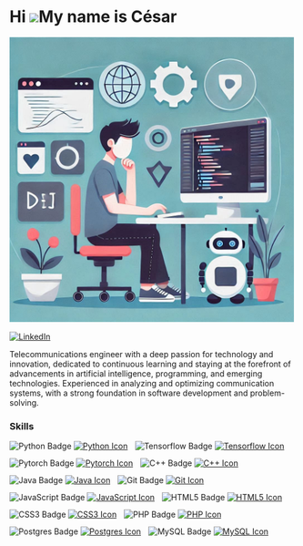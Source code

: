 Hi ![](https://user-images.githubusercontent.com/18350557/176309783-0785949b-9127-417c-8b55-ab5a4333674e.gif)My name is César
=============================================================================================================================


<img src="Fondo.png" alt="Cesar's Banner" width="500" high="150"/>  

[![LinkedIn](https://img.shields.io/badge/linkedin-%230077B5.svg?style=for-the-badge&logo=linkedin&logoColor=white)](https://www.linkedin.com/in/c%C3%A9sar-gonz%C3%A1lez-santoyo-b260a92b3/)

Telecommunications engineer with a deep passion for technology and innovation, dedicated to continuous learning and staying at the forefront of advancements in artificial intelligence, programming, and emerging technologies. Experienced in analyzing and optimizing communication systems, with a strong foundation in software development and problem-solving.

### Skills


<div style="display: flex; flex-wrap: wrap; gap: 13px; align-items: center;">  
  <!-- Python -->  
  <div>  
    <img src="https://img.shields.io/badge/python-3670A0?style=for-the-badge&logo=python&logoColor=ffdd54" width="72" height="30" alt="Python Badge" />  
    <a href="https://www.python.org/" target="_blank" rel="noreferrer">  
      <img src="https://raw.githubusercontent.com/danielcranney/readme-generator/main/public/icons/skills/python-colored.svg" width="36" height="34" alt="Python Icon" />  
    </a>  
  </div>
  
  <!-- Tensorflow -->  
  <div>  
    <img src="https://img.shields.io/badge/TensorFlow-%23FF6F00.svg?style=for-the-badge&logo=TensorFlow&logoColor=white" width="72" height="30" alt="Tensorflow Badge" />  
    <a href="https://www.tensorflow.org/" target="_blank" rel="noreferrer">  
      <img src="https://raw.githubusercontent.com/danielcranney/readme-generator/main/public/icons/skills/tensorflow-colored.svg" width="36" height="30" alt="Tensorflow Icon" />  
    </a>  
  </div>  

  <!-- Pytorch -->  
  <div>  
    <img src="https://img.shields.io/badge/PyTorch-%23EE4C2C.svg?style=for-the-badge&logo=PyTorch&logoColor=white" width="72" height="30" alt="Pytorch Badge" />  
    <a href="https://pytorch.org/" target="_blank" rel="noreferrer">  
      <img src="https://raw.githubusercontent.com/danielcranney/readme-generator/main/public/icons/skills/pytorch-colored.svg" width="36" height="30" alt="Pytorch Icon" />  
    </a>  
  </div>  
  
  <!-- C++ -->  
  <div>  
    <img src="https://img.shields.io/badge/c++-%2300599C.svg?style=for-the-badge&logo=c%2B%2B&logoColor=white" width="72" height="30" alt="C++ Badge" />  
    <a href="https://docs.microsoft.com/en-us/cpp/?view=msvc-170" target="_blank" rel="noreferrer">  
      <img src="https://raw.githubusercontent.com/danielcranney/readme-generator/main/public/icons/skills/cplusplus-colored.svg" width="36" height="36" alt="C++ Icon" />  
    </a>  
  </div>  

  <!-- Java -->  
  <div>  
    <img src="https://img.shields.io/badge/java-%23ED8B00.svg?style=for-the-badge&logo=openjdk&logoColor=white" width="72" height="30" alt="Java Badge" />  
    <a href="https://www.oracle.com/java/" target="_blank" rel="noreferrer">  
      <img src="https://raw.githubusercontent.com/danielcranney/readme-generator/main/public/icons/skills/java-colored.svg" width="36" height="36" alt="Java Icon" />  
    </a>  
  </div>  

  <!-- Git -->  
  <div>  
    <img src="https://img.shields.io/badge/git-%23F05033.svg?style=for-the-badge&logo=git&logoColor=white" width="72" height="30" alt="Git Badge" />  
    <a href="https://git-scm.com/" target="_blank" rel="noreferrer">  
      <img src="https://raw.githubusercontent.com/danielcranney/readme-generator/main/public/icons/skills/git-colored.svg" width="36" height="34" alt="Git Icon" />  
    </a>  
  </div>

  <!-- JavaScript -->  
  <div>  
    <img src="https://img.shields.io/badge/javascript-%23323330.svg?style=for-the-badge&logo=javascript&logoColor=%23F7DF1E" width="72" height="30" alt="JavaScript Badge" />  
    <a href="https://developer.mozilla.org/en-US/docs/Web/JavaScript" target="_blank" rel="noreferrer">  
      <img src="https://raw.githubusercontent.com/danielcranney/readme-generator/main/public/icons/skills/javascript-colored.svg" width="36" height="30" alt="JavaScript Icon" />  
    </a>  
  </div>

  <!-- HTML5 -->  
  <div>  
    <img src="https://img.shields.io/badge/html5-%23E34F26.svg?style=for-the-badge&logo=html5&logoColor=white" width="72" height="30" alt="HTML5 Badge" />  
    <a href="https://developer.mozilla.org/en-US/docs/Glossary/HTML5" target="_blank" rel="noreferrer">  
      <img src="https://raw.githubusercontent.com/danielcranney/readme-generator/main/public/icons/skills/html5-colored.svg" width="36" height="34" alt="HTML5 Icon" />  
    </a>  
  </div>  

  <!-- CSS3 -->  
  <div>  
    <img src="https://img.shields.io/badge/css3-%231572B6.svg?style=for-the-badge&logo=css3&logoColor=white" width="72" height="30" alt="CSS3 Badge" />  
    <a href="https://www.w3.org/TR/CSS/#css" target="_blank" rel="noreferrer">  
      <img src="https://raw.githubusercontent.com/danielcranney/readme-generator/main/public/icons/skills/css3-colored.svg" width="36" height="34" alt="CSS3 Icon" />  
    </a>  
  </div>  

  <!-- PHP -->  
  <div>  
    <img src="https://img.shields.io/badge/php-%23777BB4.svg?style=for-the-badge&logo=php&logoColor=white" width="72" height="30" alt="PHP Badge" />  
    <a href="https://www.php.net/" target="_blank" rel="noreferrer">  
      <img src="https://raw.githubusercontent.com/danielcranney/readme-generator/main/public/icons/skills/php-colored.svg" width="36" height="36" alt="PHP Icon" />  
    </a>  
  </div>  

  <!-- Postgres -->  
  <div>  
    <img src="https://img.shields.io/badge/postgres-%23316192.svg?style=for-the-badge&logo=postgresql&logoColor=white" width="72" height="30" alt="Postgres Badge" />  
    <a href="https://www.postgresql.org/" target="_blank" rel="noreferrer">  
      <img src="https://raw.githubusercontent.com/danielcranney/readme-generator/main/public/icons/skills/postgresql-colored.svg" width="36" height="30" alt="Postgres Icon" />  
    </a>  
  </div>  

  <!-- MySQL -->  
  <div>  
    <img src="https://img.shields.io/badge/mysql-4479A1.svg?style=for-the-badge&logo=mysql&logoColor=white" width="72" height="30" alt="MySQL Badge" />  
    <a href="https://www.mysql.com/" target="_blank" rel="noreferrer">  
      <img src="https://raw.githubusercontent.com/danielcranney/readme-generator/main/public/icons/skills/mysql-colored.svg" width="36" height="30" alt="MySQL Icon" />  
    </a>  
  </div>  
</div>  